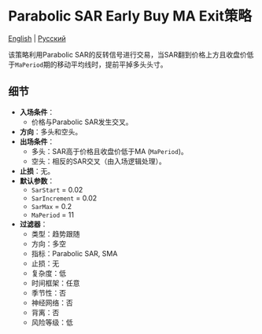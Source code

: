 # Parabolic SAR Early Buy MA Exit策略
[English](README.md) | [Русский](README_ru.md)

该策略利用Parabolic SAR的反转信号进行交易，当SAR翻到价格上方且收盘价低于`MaPeriod`期的移动平均线时，提前平掉多头头寸。

## 细节

- **入场条件**：
  - 价格与Parabolic SAR发生交叉。
- **方向**：多头和空头。
- **出场条件**：
  - 多头：SAR高于价格且收盘价低于MA (`MaPeriod`)。
  - 空头：相反的SAR交叉（由入场逻辑处理）。
- **止损**：无。
- **默认参数**：
  - `SarStart` = 0.02
  - `SarIncrement` = 0.02
  - `SarMax` = 0.2
  - `MaPeriod` = 11
- **过滤器**：
  - 类型：趋势跟随
  - 方向：多空
  - 指标：Parabolic SAR, SMA
  - 止损：无
  - 复杂度：低
  - 时间框架：任意
  - 季节性：否
  - 神经网络：否
  - 背离：否
  - 风险等级：低
